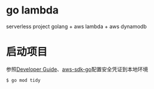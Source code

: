 # go lambda
serverless project  golang + aws lambda  + aws dynamodb

# 启动项目

参照[Developer Guide](https://docs.aws.amazon.com/zh_cn/sdk-for-go/v1/developer-guide/configuring-sdk.html)、[aws-sdk-go](https://github.com/aws/aws-sdk-go#configuring-credentials)配置安全凭证到本地环境

```bash
$ go mod tidy
```